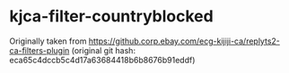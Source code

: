 # kjca-filter-countryblocked

Originally taken from https://github.corp.ebay.com/ecg-kijiji-ca/replyts2-ca-filters-plugin
(original git hash: eca65c4dccb5c4d17a63684418b6b8676b91eddf)
